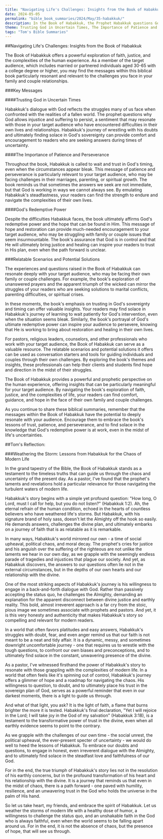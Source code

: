 ```yaml
---
title: "Navigating Life's Challenges: Insights from the Book of Habakkuk"
date: 2024-05-05
permalink: "bible_book_summaries/2024/May/35-habakkuk/"
description: In the Book of Habakkuk, the Prophet Habakkuk questions God’s justice in allowing Babylon to oppress Judah but learns to trust God’s sovereignty and rejoice in His salvation.
theme: Trusting God in Uncertain Times, The Importance of Patience and Perseverance, God's Redemptive Power
tags: "Tom's Bible Summaries"
---
```


##Navigating Life's Challenges: Insights from the Book of Habakkuk

The Book of Habakkuk offers a powerful exploration of faith, justice, and the complexities of the human experience. As a member of the target audience, which includes married or partnered individuals aged 30-65 with a college degree or higher, you may find the messages within this biblical book particularly resonant and relevant to the challenges you face in your family and couple relationships.

###Key Messages

####Trusting God in Uncertain Times

Habakkuk's dialogue with God reflects the struggles many of us face when confronted with the realities of a fallen world. The prophet questions why God allows injustice and suffering to persist, a sentiment that may resonate with those in your target audience who have encountered difficulties in their own lives and relationships. Habakkuk's journey of wrestling with his doubts and ultimately finding solace in God's sovereignty can provide comfort and encouragement to readers who are seeking answers during times of uncertainty.

####The Importance of Patience and Perseverance

Throughout the book, Habakkuk is called to wait and trust in God's timing, even when the circumstances appear bleak. This message of patience and perseverance is particularly relevant to your target audience, who may be facing challenges in their marriages, parenting, or spiritual growth. The book reminds us that sometimes the answers we seek are not immediate, but that God is working in ways we cannot always see. By emulating Habakkuk's steadfastness, your readers can find the strength to endure and navigate the complexities of their own lives.

####God's Redemptive Power

Despite the difficulties Habakkuk faces, the book ultimately affirms God's redemptive power and the hope that can be found in Him. This message of hope and restoration can provide much-needed encouragement to your target audience, who may be struggling with family or couple issues that seem insurmountable. The book's assurance that God is in control and that He will ultimately bring justice and healing can inspire your readers to trust in His plan, even when the path forward is unclear.

###Relatable Scenarios and Potential Solutions

The experiences and questions raised in the Book of Habakkuk can resonate deeply with your target audience, who may be facing their own family or couple challenges. For example, the book's exploration of unanswered prayers and the apparent triumph of the wicked can mirror the struggles of your readers who are seeking solutions to marital conflicts, parenting difficulties, or spiritual crises.

In these moments, the book's emphasis on trusting in God's sovereignty and timing can offer valuable insights. Your readers may find solace in Habakkuk's journey of learning to wait patiently for God's intervention, even when the situation seems bleak. Similarly, the book's portrayal of God's ultimate redemptive power can inspire your audience to persevere, knowing that He is working to bring about restoration and healing in their own lives.

For pastors, religious leaders, counselors, and other professionals who work with your target audience, the Book of Habakkuk can serve as a valuable resource. The relatable scenarios and potential solutions it offers can be used as conversation starters and tools for guiding individuals and couples through their own challenges. By exploring the book's themes and insights, these professionals can help their clients and students find hope and direction in the midst of their struggles.

The Book of Habakkuk provides a powerful and prophetic perspective on the human experience, offering insights that can be particularly meaningful for your target audience. By navigating the book's exploration of faith, justice, and the complexities of life, your readers can find comfort, guidance, and hope in the face of their own family and couple challenges.

As you continue to share these biblical summaries, remember that the messages within the Book of Habakkuk have the potential to deeply resonate with your audience. Encourage them to embrace the book's lessons of trust, patience, and perseverance, and to find solace in the knowledge that God's redemptive power is at work, even in the midst of life's uncertainties.

##Tom's Reflection: 

###Weathering the Storm: Lessons from Habakkuk for the Chaos of Modern Life

In the grand tapestry of the Bible, the Book of Habakkuk stands as a testament to the timeless truths that can guide us through the chaos and uncertainty of the present day. As a pastor, I've found that the prophet's laments and revelations hold a particular relevance for those navigating the turbulent waters of modern life.

Habakkuk's story begins with a simple yet profound question: "How long, O Lord, must I call for help, but you do not listen?" (Habakkuk 1:2). Ah, the eternal refrain of the human condition, echoed in the hearts of countless believers who have weathered life's storms. But Habakkuk, with his signature brand of holy sass, doesn't let the Almighty off the hook so easily. He demands answers, challenges the divine plan, and ultimately embarks on a journey of faith that is as relatable as it is remarkable.

In many ways, Habakkuk's world mirrored our own - a time of social upheaval, political chaos, and moral decay. The prophet's cries for justice and his anguish over the suffering of the righteous are not unlike the laments we hear in our own day, as we grapple with the seemingly endless parade of tragedies and injustices that plague our society. And yet, as Habakkuk discovers, the answers to our questions often lie not in the external circumstances, but in the depths of our own hearts and our relationship with the divine.

One of the most striking aspects of Habakkuk's journey is his willingness to engage in a back-and-forth dialogue with God. Rather than passively accepting the status quo, he challenges the Almighty, demanding an explanation for the apparent disconnect between divine justice and earthly reality. This bold, almost irreverent approach is a far cry from the stoic, pious image we sometimes associate with prophets and pastors. And yet, it is this very honesty and authenticity that makes Habakkuk's story so compelling and relevant for modern readers.

In a world that often favors platitudes and easy answers, Habakkuk's struggles with doubt, fear, and even anger remind us that our faith is not meant to be a neat and tidy affair. It is a dynamic, messy, and sometimes downright uncomfortable journey - one that requires us to wrestle with the tough questions, to confront our own biases and preconceptions, and to ultimately find solace in the constant, unwavering presence of the divine.

As a pastor, I've witnessed firsthand the power of Habakkuk's story to resonate with those grappling with the complexities of modern life. In a world that often feels like it's spinning out of control, Habakkuk's journey offers a glimmer of hope and a roadmap for navigating the chaos. His willingness to question, to doubt, and to ultimately place his trust in the sovereign plan of God, serves as a powerful reminder that even in our darkest moments, there is a light to guide us through.

And what of that light, you ask? It is the light of faith, a flame that burns brighter the more it is tested. Habakkuk's final declaration, "Yet I will rejoice in the Lord; I will take joy in the God of my salvation" (Habakkuk 3:18), is a testament to the transformative power of trust in the divine, even when all earthly evidence seems to point to the contrary.

As we grapple with the challenges of our own time - the social unrest, the political upheaval, the ever-present specter of uncertainty - we would do well to heed the lessons of Habakkuk. To embrace our doubts and questions, to engage in honest, even irreverent dialogue with the Almighty, and to ultimately find solace in the steadfast love and faithfulness of our God.

For in the end, the true triumph of Habakkuk's story lies not in the resolution of his earthly concerns, but in the profound transformation of his heart and his relationship with the divine. It is a journey that reminds us that even in the midst of chaos, there is a path forward - one paved with humility, resilience, and an unwavering trust in the God who holds the universe in the palm of His hand.

So let us take heart, my friends, and embrace the spirit of Habakkuk. Let us weather the storms of modern life with a healthy dose of humor, a willingness to challenge the status quo, and an unshakable faith in the God who is always faithful, even when the world seems to be falling apart around us. For in the end, it is not the absence of chaos, but the presence of hope, that will see us through.

